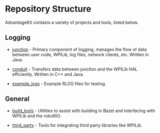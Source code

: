 # Repository Structure

AdvantageKit contains a variety of projects and tools, listed below.

## Logging

* [junction](/junction) - Primary component of logging, manages the flow of data between user code, WPILib, log files, network clients, etc. Written in Java.

* [conduit](/conduit) - Transfers data between junction and the WPILib HAL efficiently. Written in C++ and Java.

* [example_logs](/example_logs) - Example RLOG files for testing.

## General

* [build_tools](/build_tools) - Utilities to assist with building in Bazel and interfacing with WPILib and the roboRIO.

* [third_party](/third_party) - Tools for integrating third party libraries like WPILib.